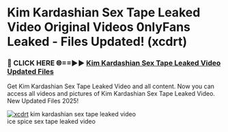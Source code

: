 # Kim Kardashian Sex Tape Leaked Video Original Videos 0nlyFans Leaked - Files Updated! (xcdrt)

<h3>🔴 CLICK HERE 🌐==►► <a href="https://tinyurl.com/2jnfzry5" rel="nofollow">Kim Kardashian Sex Tape Leaked Video Updated Files</a></h3>

Get Kim Kardashian Sex Tape Leaked Video and all content. Now you can access all videos and pictures of Kim Kardashian Sex Tape Leaked Video. New Updated Files 2025!

[![xcdrt](https://i.imgur.com/GyGTBgg.gif)](https://tinyurl.com/2jnfzry5)
kim kardashian sex tape leaked video<br>
ice spice sex tape leaked video